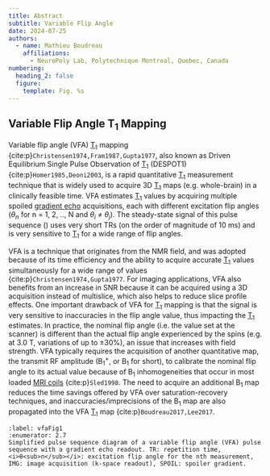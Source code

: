 ```yaml
---
title: Abstract
subtitle: Variable Flip Angle
date: 2024-07-25
authors:
  - name: Mathieu Boudreau
    affiliations:
      - NeuroPoly Lab, Polytechnique Montreal, Quebec, Canada
numbering:
  heading_2: false
  figure:
    template: Fig. %s
---
```


## Variable Flip Angle T<sub>1</sub> Mapping

Variable flip angle (VFA) [T<sub>1</sub>](wiki:Spin–lattice_relaxation) mapping {cite:p}`Christensen1974,Fram1987,Gupta1977`, also known as Driven Equilibrium Single Pulse Observation of [T<sub>1</sub>](wiki:Spin–lattice_relaxation) (DESPOT1) {cite:p}`Homer1985,Deoni2003`, is a rapid quantitative [T<sub>1</sub>](wiki:Spin–lattice_relaxation) measurement technique that is widely used to acquire 3D [T<sub>1</sub>](wiki:Spin–lattice_relaxation) maps (e.g. whole-brain) in a clinically feasible time. VFA estimates [T<sub>1</sub>](wiki:Spin–lattice_relaxation) values by acquiring multiple spoiled [gradient echo](wiki:Gradient_echo) acquisitions, each with different excitation flip angles (<i>θ<sub>n</sub></i> for n = 1, 2, .., N and <i>θ<sub>i</sub></i> ≠ <i>θ<sub>j</sub></i>). The steady-state signal of this pulse sequence ([](#vfaFig1)) uses very short TRs (on the order of magnitude of 10 ms) and is very sensitive to [T<sub>1</sub>](wiki:Spin–lattice_relaxation) for a wide range of flip angles.

VFA is a technique that originates from the NMR field, and was adopted because of its time efficiency and the ability to acquire accurate [T<sub>1</sub>](wiki:Spin–lattice_relaxation) values simultaneously for a wide range of values {cite:p}`Christensen1974,Gupta1977`. For imaging applications, VFA also benefits from an increase in SNR because it can be acquired using a 3D acquisition instead of multislice, which also helps to reduce slice profile effects. One important drawback of VFA for [T<sub>1</sub>](wiki:Spin–lattice_relaxation) mapping is that the signal is very sensitive to inaccuracies in the flip angle value, thus impacting the [T<sub>1</sub>](wiki:Spin–lattice_relaxation) estimates.  In practice, the nominal flip angle (i.e. the value set at the scanner) is different than the actual flip angle experienced by the spins (e.g. at 3.0 T, variations of up to ±30%), an issue that increases with field strength. VFA typically requires the acquisition of another quantitative map, the transmit RF amplitude (B<sub>1</sub><sup>+</sup>, or B<sub>1</sub> for short), to calibrate the nominal flip angle to its actual value because of B<sub>1</sub> inhomogeneities that occur in most loaded [MRI coils](/Radiofrequency_coil) {cite:p}`Sled1998`. The need to acquire an additional B<sub>1</sub> map reduces the time savings offered by VFA over saturation-recovery techniques, and inaccuracies/imprecisions of the B<sub>1</sub> map are also propagated into the VFA [T<sub>1</sub>](wiki:Spin–lattice_relaxation) map {cite:p}`Boudreau2017,Lee2017`.

```{figure} img/vfa_pulsesequence.png
:label: vfaFig1
:enumerator: 2.7
Simplified pulse sequence diagram of a variable flip angle (VFA) pulse sequence with a gradient echo readout. TR: repetition time, <i>θ<sub>n</sub></i>: excitation flip angle for the nth measurement, IMG: image acquisition (k-space readout), SPOIL: spoiler gradient.
```